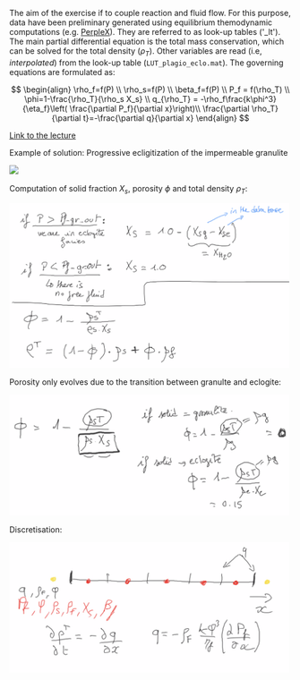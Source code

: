 The aim of the exercise if to couple reaction and fluid flow. For this purpose, data have been preliminary generated using equilibrium themodynamic computations (e.g. [PerpleX](https://www.perplex.ethz.ch)). They are referred to as look-up tables ('_lt'). The main partial differential equation is the total mass conservation, which can be solved for the total density ($\rho_T$). Other variables are read (i.e, *interpolated*) from the look-up table (`LUT_plagio_eclo.mat`). The governing equations are formulated as:

$$
\begin{align}
\rho_f=f(P) \\
\rho_s=f(P) \\
\beta_f=f(P) \\
P_f = f(\rho_T) \\
\phi=1-\frac{\rho_T}{\rho_s X_s} \\
q_{\rho_T} = -\rho_f\frac{k\phi^3}{\eta_f}\left( \frac{\partial P_f}{\partial x}\right)\\
\frac{\partial \rho_T}{\partial t}=-\frac{\partial q}{\partial x}
\end{align}
$$

[Link to the lecture](https://hessenbox-a10.rz.uni-frankfurt.de/getlink/fiKVUb5ZAUMuQsTjgBEHUA/ReactionDef_Part03_compressed.pdf)

Example of solution: Progressive ecligitization of the impermeable granulite

<img src="https://github.com/tduretz/DeformationReactionCourse2023/blob/main/images/HC1D_fps50.gif" width=500px>


Computation of solid fraction $X_s$, porosity $\phi$ and total density $\rho_T$:

<img src="https://github.com/tduretz/DeformationReactionCourse2023/blob/main/images/pict_08.png" width=500px>

Porosity only evolves due to the transition between granulte and eclogite:

<img src="https://github.com/tduretz/DeformationReactionCourse2023/blob/main/images/pict_09.png" width=500px>

Discretisation:

<img src="https://github.com/tduretz/DeformationReactionCourse2023/blob/main/images/pict_10.png" width=500px>
